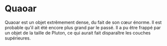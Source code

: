 # Quaoar

Quaoar est un objet extrêmement dense, du fait de son cœur énorme. Il est
probable qu'il ait été encore plus grand par le passé. Il a pu être frappé par
un objet de la taille de Pluton, ce qui aurait fait disparaître les couches
supérieures.

